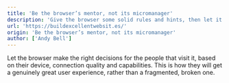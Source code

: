 ```yaml
---
title: 'Be the browser’s mentor, not its micromanager'
description: 'Give the browser some solid rules and hints, then let it make the right decisions for the people that visit it.'
url: 'https://buildexcellentwebsit.es/'
origin: 'Be the browser’s mentor, not its micromanager'
author: ['Andy Bell']
---
```


Let the browser make the right decisions for the people that visit it, based on their device, connection quality and capabilities. This is how they will get a genuinely great user experience, rather than a fragmented, broken one.
